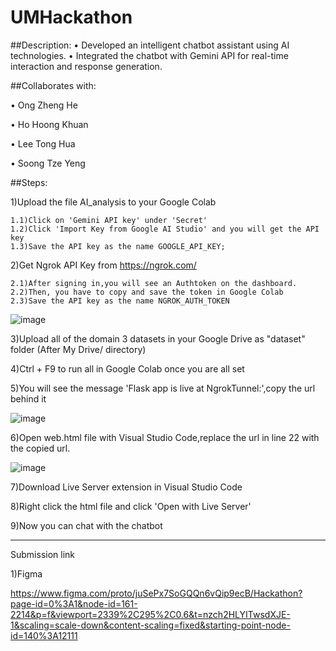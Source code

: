 # UMHackathon

##Description:
•	Developed an intelligent chatbot assistant using AI technologies.
•	Integrated the chatbot with Gemini API for real-time interaction and response generation. 

##Collaborates with:

• Ong Zheng He

• Ho Hoong Khuan

• Lee Tong Hua

• Soong Tze Yeng

##Steps: 


1)Upload the file AI_analysis to your Google Colab

	1.1)Click on 'Gemini API key' under 'Secret' 
	1.2)Click 'Import Key from Google AI Studio' and you will get the API key
	1.3)Save the API key as the name GOOGLE_API_KEY;
  
2)Get Ngrok API Key from https://ngrok.com/

	2.1)After signing in,you will see an Authtoken on the dashboard.
	2.2)Then, you have to copy and save the token in Google Colab
	2.3)Save the API key as the name NGROK_AUTH_TOKEN

![image](https://github.com/user-attachments/assets/313bb26e-f4fe-497f-8c5a-e4a05bb38a58)

3)Upload all of the domain 3 datasets in your Google Drive as "dataset" folder (After My Drive/ directory) 

4)Ctrl + F9 to run all in Google Colab once you are all set

5)You will see the message 'Flask app is live at NgrokTunnel:',copy the url behind it

![image](https://github.com/user-attachments/assets/08a5bef0-ee80-4a8e-beaa-850aca3f7a82)

6)Open web.html file with Visual Studio Code,replace the url in line 22 with the copied url.

![image](https://github.com/user-attachments/assets/d97c43fc-6a98-47b5-8a8d-b2fedd9fb9f8)

7)Download Live Server extension in Visual Studio Code

8)Right click the html file and click 'Open with Live Server'

9)Now you can chat with the chatbot

---------------------------------------------------
Submission link 

1)Figma

https://www.figma.com/proto/juSePx7SoGQQn6vQip9ecB/Hackathon?page-id=0%3A1&node-id=161-2214&p=f&viewport=2339%2C295%2C0.6&t=nzch2HLYITwsdXJE-1&scaling=scale-down&content-scaling=fixed&starting-point-node-id=140%3A12111


